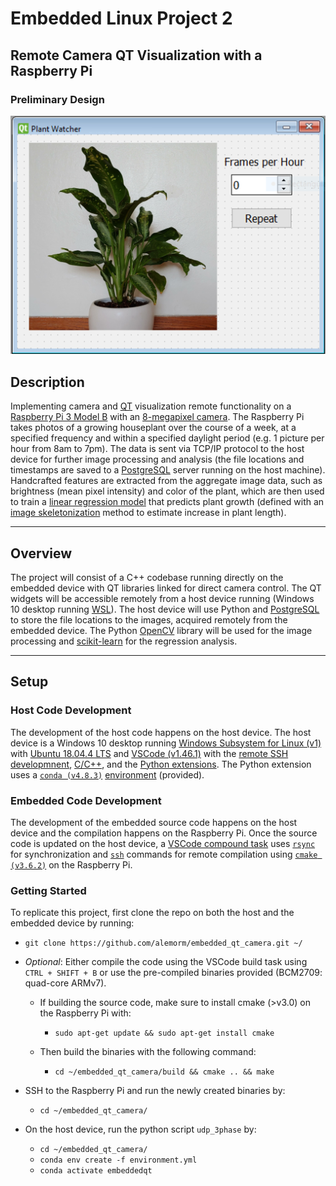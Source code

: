 # Embedded Linux Project 2

## Remote Camera QT Visualization with a Raspberry Pi

### Preliminary Design

![Sample QT Window][sampleqt]

## Description

Implementing camera and [QT] visualization remote functionality on a [Raspberry Pi 3 Model B][raspberrypi] with an [8-megapixel camera][picamera]. The Raspberry Pi takes photos of a growing houseplant over the course of a week, at a specified frequency and within a specified daylight period (e.g. 1 picture per hour from 8am to 7pm). The data is sent via TCP/IP protocol to the host device for further image processing and analysis (the file locations and timestamps are saved to a [PostgreSQL] server running on the host machine). Handcrafted features are extracted from the aggregate image data, such as brightness (mean pixel intensity) and color of the plant, which are then used to train a [linear regression model][linreg] that predicts plant growth (defined with an [image skeletonization][imageskel] method to estimate increase in plant length).

---

## Overview

The project will consist of a C++ codebase running directly on the embedded device with QT libraries linked for direct camera control. The QT widgets will be accessible remotely from a host device running (Windows 10 desktop running [WSL]). The host device will use Python and [PostgreSQL] to store the file locations to the images, acquired remotely from the embedded device. The Python [OpenCV] library will be used for the image processing and [scikit-learn] for the regression analysis.

---

## Setup

### Host Code Development

The development of the host code happens on the host device. The host device is a Windows 10 desktop running [Windows Subsystem for Linux (v1)][wsl] with [Ubuntu 18.04.4 LTS][ubuntu] and [VSCode (v1.46.1)][vscode] with the [remote SSH developmnent][sshext], [C/C++][c++], and the [Python extensions][pythonext]. The Python extension uses a [`conda (v4.8.3)`][conda] [environment] (provided).

### Embedded Code Development

The development of the embedded source code happens on the host device and the compilation happens on the Raspberry Pi.  Once the source code is updated on the host device, a [VSCode compound task][vstasks] uses [`rsync`] for synchronization and [`ssh`] commands for remote compilation using [`cmake (v3.6.2)`][cmake] on the Raspberry Pi.

### Getting Started

To replicate this project, first clone the repo on both the host and the embedded device by running:

- `git clone https://github.com/alemorm/embedded_qt_camera.git ~/`

- *Optional*: Either compile the code using the VSCode build task using `CTRL + SHIFT + B` or use the pre-compiled binaries provided (BCM2709: quad-core ARMv7).
  
  - If building the source code, make sure to install cmake (>v3.0) on the Raspberry Pi with:

    - `sudo apt-get update && sudo apt-get install cmake`
  
  - Then build the binaries with the following command:
  
    - `cd ~/embedded_qt_camera/build && cmake .. && make`

- SSH to the Raspberry Pi and run the newly created binaries by:

  - `cd ~/embedded_qt_camera/`

- On the host device, run the python script `udp_3phase` by:

  - `cd ~/embedded_qt_camera/`
  - `conda env create -f environment.yml`
  - `conda activate embeddedqt`

<!-- Links -->
[sampleqt]: img/sampleqtwindow.png
[qt]: https://www.qt.io/product/ui-design-tools
[raspberrypi]: https://www.raspberrypi.org/products/raspberry-pi-3-model-b/
[picamera]: https://www.raspberrypi.org/products/camera-module-v2/
[influxdb]: https://docs.influxdata.com/influxdb/v1.8/introduction/install/
[linreg]: https://en.wikipedia.org/wiki/Linear_regression
[imageskel]: https://en.wikipedia.org/wiki/Morphological_skeleton
[postgresql]: https://www.postgresql.org/about/
[opencv]: https://opencv.org/about/
[scikit-learn]: https://scikit-learn.org/stable/
[vstasks]: .vscode/tasks.json
[cmake]: https://cmake.org/cmake/help/latest/guide/tutorial/index.html
[`ssh`]: https://www.digitalocean.com/community/tutorials/ssh-essentials-working-with-ssh-servers-clients-and-keys
[`rsync`]: https://www.digitalocean.com/community/tutorials/how-to-use-rsync-to-sync-local-and-remote-directories-on-a-vps
[wsl]: https://docs.microsoft.com/en-us/windows/wsl/install-win10
[ubuntu]: https://www.microsoft.com/en-us/p/ubuntu-1804-lts/9n9tngvndl3q
[vscode]: https://code.visualstudio.com/
[sshext]: https://code.visualstudio.com/docs/remote/ssh
[c++]: https://code.visualstudio.com/docs/languages/cpp
[pythonext]: https://code.visualstudio.com/docs/python/python-tutorial
[conda]: https://docs.conda.io/en/latest/miniconda.html
[environment]: environment.yml
